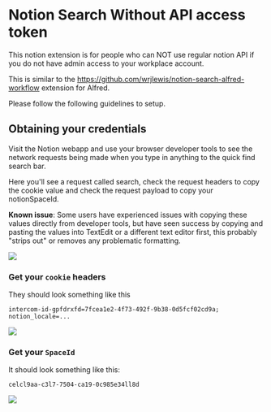 # Notion Search Without API access token

This notion extension is for people who can NOT use regular notion API if you do not have
admin access to your workplace account.

This is similar to the https://github.com/wrjlewis/notion-search-alfred-workflow extension for
Alfred.

Please follow the following guidelines to setup.

## Obtaining your credentials

Visit the Notion webapp and use your browser developer tools to see the network requests being made
when you type in anything to the quick find search bar.

Here you'll see a request called search, check the request headers to copy the cookie value and
check the request payload to copy your notionSpaceId.

**Known issue**: Some users have experienced issues with copying these values directly from developer
tools, but have seen success by copying and pasting the values into TextEdit or a different text
editor first, this probably "strips out" or removes any problematic formatting.

![](https://camo.githubusercontent.com/3f4f7b5cfd031dec5ac4e83252b92060d34d8d23e551813ef1e4552414094a56/68747470733a2f2f692e696d6775722e636f6d2f79746577467a452e676966)

### Get your `cookie` headers

They should look something like this

```text
intercom-id-gpfdrxfd=7fcea1e2-4f73-492f-9b38-0d5fcf02cd9a; notion_locale=...
```

![](https://github.com/wrjlewis/notion-search-alfred-workflow/raw/master/cookie.png)

### Get your `SpaceId`

It should look something like this:

```text
celcl9aa-c3l7-7504-ca19-0c985e34ll8d
```

![](https://github.com/wrjlewis/notion-search-alfred-workflow/raw/master/spaceId.png)
